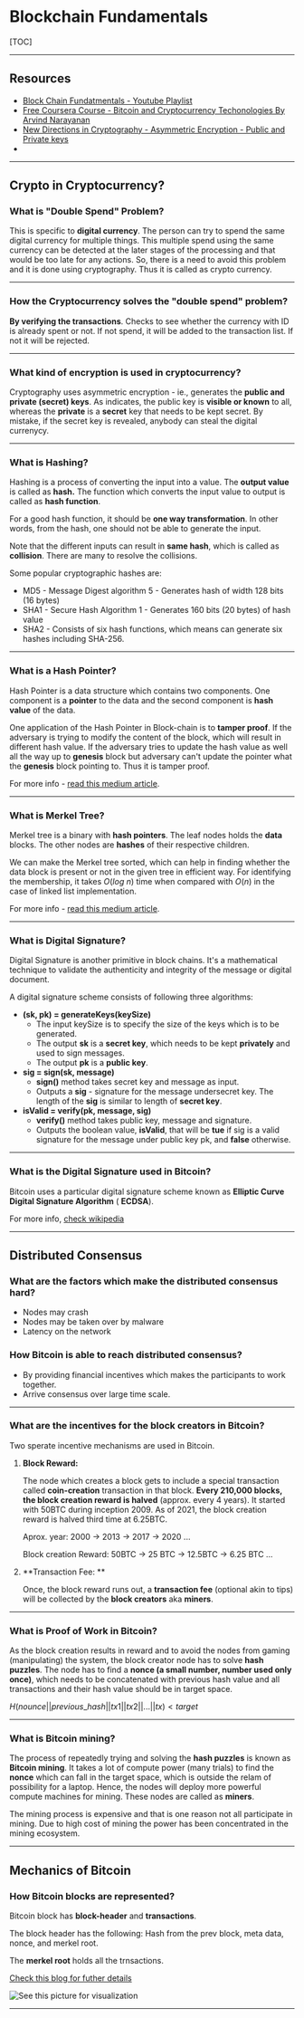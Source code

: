 #  Blockchain Fundamentals

[TOC]

---



## Resources

* [Block Chain Fundatmentals - Youtube Playlist](https://www.youtube.com/playlist?list=PLxVihxZC42nF_MCN9PTvZMIifRjx9cZ2J)
* [Free Coursera Course - Bitcoin and Cryptocurrency Techonologies By Arvind Narayanan](https://www.coursera.org/learn/cryptocurrency)
* [New Directions in Cryptography - Asymmetric Encryption - Public and Private keys](https://ee.stanford.edu/~hellman/publications/24.pdf)
* 



---

## Crypto in Cryptocurrency?

### What is "Double Spend" Problem?

This is specific to **digital currency**. The person can try to spend the same digital currency for multiple things. This multiple spend using the same currency can be detected at the later stages of the processing and that would be too late for any actions. So, there is a need to avoid this problem and it is done using cryptography. Thus it is called as crypto currency.

---

### How the Cryptocurrency solves the "double spend" problem?

**By verifying the transactions**. Checks to see whether the currency with ID is already spent or not. If not spend, it will be added to the transaction list. If not it will be rejected.

---

### What kind of encryption is used in cryptocurrency?

Cryptography uses asymmetric encryption - ie., generates the **public and private (secret) keys**. As indicates, the public key is **visible or known** to all, whereas the **private** is a **secret** key that needs to be kept secret. By mistake, if the secret key is revealed, anybody can steal the digital currenycy.

---

### What is Hashing?

Hashing is a process of converting the input into a value. The **output value** is called as **hash.** The function which converts the input value to output is called as **hash function**.

For a good hash function, it should be **one way transformation**. In other words, from the hash, one should not be able to generate the input.

Note that the different inputs can result in **same hash**, which is called as **collision**. There are many to resolve the collisions.

Some popular cryptographic hashes are:

* MD5 - Message Digest algorithm 5 - Generates hash of width 128 bits (16 bytes)
* SHA1 - Secure Hash Algorithm 1 - Generates 160 bits (20 bytes) of hash value
* SHA2 - Consists of six hash functions, which means can generate six hashes including SHA-256.

---

### What is a Hash Pointer?

Hash Pointer is a data structure which contains two components. One component is a **pointer** to the data and the second component is **hash value** of the data.

One application of the Hash Pointer in Block-chain is to **tamper proof**. If the adversary is trying to modify the content of the block, which will result in different hash value. If the adversary tries to update the hash value as well all the way up to **genesis** block but adversary can't update the pointer what the **genesis** block pointing to. Thus it is tamper proof.

For more info - [read this medium article](https://medium.com/@zhaohuabing/hash-pointers-and-data-structures-f85d5fe91659).

---

### What is Merkel Tree?

Merkel tree is a binary with **hash pointers**. The leaf nodes holds the **data** blocks. The other nodes are **hashes** of their respective children.

We can make the Merkel tree sorted, which can help in finding whether the data block is present or not in the given tree in efficient way. For identifying the membership, it takes $O(log\ n)$ time when compared with $O(n)$ in the case of linked list implementation.

For more info - [read this medium article](https://medium.com/@zhaohuabing/hash-pointers-and-data-structures-f85d5fe91659).

---

### What is Digital Signature?

Digital Signature is another primitive in block chains. It's a mathematical technique to validate the authenticity and integrity of the message or digital document.

A digital signature scheme consists of following three algorithms:

* **(sk, pk) = generateKeys(keySize)**
  * The input keySize is to specify the size of the keys which is to be generated.
  * The output **sk** is a **secret key**, which needs to be kept **privately** and used to sign messages.
  * The output **pk** is a **public key**. 
* **sig = sign(sk, message)**
  * **sign()** method takes secret key and message  as input.
  * Outputs a **sig** - signature for the message undersecret key. The length of the **sig** is similar to length of **secret key**.
* **isValid = verify(pk, message, sig)**
  * **verify()** method takes public key, message and signature.
  * Outputs the boolean value, **isValid**, that will be **tue** if sig is a valid signature for the message under public key pk, and **false** otherwise.

---

### What is the Digital Signature used in Bitcoin?

Bitcoin uses a particular digital signature scheme known as **Elliptic Curve Digital Signature Algorithm** ( **ECDSA**). 

For more info, [check wikipedia](https://en.wikipedia.org/wiki/Elliptic_Curve_Digital_Signature_Algorithm)

---



## Distributed Consensus

### What are the factors which make the distributed consensus hard?

* Nodes may crash
* Nodes may be taken over by malware
* Latency on the network

### How Bitcoin is able to reach distributed consensus?

* By providing financial incentives which makes the participants to work together.
* Arrive consensus over large time scale.

---

### What are the incentives for the block creators in Bitcoin?

Two sperate incentive mechanisms are used in Bitcoin.

1) **Block Reward:**

   The node which creates a block gets to include a special transaction called **coin-creation** transaction in that block. **Every 210,000 blocks, the block creation reward is halved** (approx. every 4 years). It started with 50BTC during inception 2009. As of 2021, the block creation reward is halved third time at 6.25BTC.

   Aprox. year: 2000 ->  2013 -> 2017 -> 2020 ...

   Block creation Reward: 50BTC -> 25 BTC -> 12.5BTC -> 6.25 BTC ...

2) **Transaction Fee: ** 

   Once, the block reward runs out, a **transaction fee** (optional akin to tips) will be collected by the **block creators** aka **miners**.

---

### What is Proof of Work in Bitcoin?

As the block creation results in reward and to avoid the nodes from gaming (manipulating) the system, the block creator node has to solve **hash puzzles**. The node has to find a **nonce (a small number, number used only once)**, which needs to be concatenated with previous hash value and all transactions and their hash value should be in target space.

$H(nounce || previous\_hash || tx1 || tx2 || ... || tx) < target$

---

### What is Bitcoin mining?

The process of repeatedly trying and solving the **hash puzzles** is known as **Bitcoin mining**. It takes a lot of compute power (many trials) to find the **nonce** which can fall in the target space, which is outside the relam of possibility for a laptop. Hence, the nodes will deploy more powerful compute machines for mining. These nodes are called as **miners**. 

The mining process is expensive and that is one reason not all participate in mining. Due to high cost of mining the power has been concentrated in the mining ecosystem.

---

## Mechanics of Bitcoin

### How Bitcoin blocks are represented?

Bitcoin block has **block-header** and **transactions**. 

The block header has the following: Hash from the prev block, meta data, nonce, and merkel root.

The **merkel root** holds all the trnsactions.

 [Check this blog for futher details](https://marcsteiner.tech/blog/description-of-bitcoin-blocks-and-transactions)

![See this picture for visualization](https://upload.wikimedia.org/wikipedia/commons/7/7a/Bitcoin_Block_Data.png)



---



 





